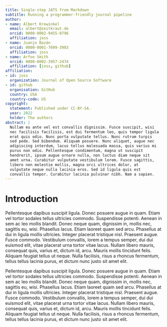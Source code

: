 ```yaml
---
title: Single-step JATS from Markdown
subtitle: Running a programmer-friendly journal pipeline
author:
- name: Albert Krewinkel
  email: albert@zeitkraut.de
  orcid: 0000-0002-9455-0796
  affiliation: joss
- name: Juanjo Bazán
  orcid: 0000-0001-7699-3983
  affiliation: joss
- name: Arfon Smith
  orcid: 0000-0002-3957-2474
  affiliation: [joss, github]
affiliation:
- id: joss
  organization: Journal of Open Source Software
- id: github
  organisation: GitHub
  country: USA
  country-code: US
copyright:
  statement: Published under CC-BY-SA.
  year: 2022
  holder: The authors
abstract: |
  Nullam eu ante vel est convallis dignissim. Fusce suscipit, wisi
  nec facilisis facilisis, est dui fermentum leo, quis tempor ligula
  erat quis odio. Nunc porta vulputate tellus. Nunc rutrum turpis
  sed pede. Sed bibendum. Aliquam posuere. Nunc aliquet, augue nec
  adipiscing interdum, lacus tellus malesuada massa, quis varius mi
  purus non odio. Pellentesque condimentum, magna ut suscipit
  hendrerit, ipsum augue ornare nulla, non luctus diam neque sit
  amet urna. Curabitur vulputate vestibulum lorem. Fusce sagittis,
  libero non molestie mollis, magna orci ultrices dolor, at
  vulputate neque nulla lacinia eros. Sed id ligula quis est
  convallis tempor. Curabitur lacinia pulvinar nibh. Nam a sapien.
---
```


# Introduction

Pellentesque dapibus suscipit ligula. Donec posuere augue in quam.
Etiam vel tortor sodales tellus ultricies commodo. Suspendisse
potenti. Aenean in sem ac leo mollis blandit. Donec neque quam,
dignissim in, mollis nec, sagittis eu, wisi. Phasellus lacus. Etiam
laoreet quam sed arcu. Phasellus at dui in ligula mollis ultricies.
Integer placerat tristique nisl. Praesent augue. Fusce commodo.
Vestibulum convallis, lorem a tempus semper, dui dui euismod elit,
vitae placerat urna tortor vitae lacus. Nullam libero mauris,
consequat quis, varius et, dictum id, arcu. Mauris mollis tincidunt
felis. Aliquam feugiat tellus ut neque. Nulla facilisis, risus a
rhoncus fermentum, tellus tellus lacinia purus, et dictum nunc justo
sit amet elit.

Pellentesque dapibus suscipit ligula. Donec posuere augue in quam.
Etiam vel tortor sodales tellus ultricies commodo. Suspendisse
potenti. Aenean in sem ac leo mollis blandit. Donec neque quam,
dignissim in, mollis nec, sagittis eu, wisi. Phasellus lacus. Etiam
laoreet quam sed arcu. Phasellus at dui in ligula mollis ultricies.
Integer placerat tristique nisl. Praesent augue. Fusce commodo.
Vestibulum convallis, lorem a tempus semper, dui dui euismod elit,
vitae placerat urna tortor vitae lacus. Nullam libero mauris,
consequat quis, varius et, dictum id, arcu. Mauris mollis tincidunt
felis. Aliquam feugiat tellus ut neque. Nulla facilisis, risus a
rhoncus fermentum, tellus tellus lacinia purus, et dictum nunc justo
sit amet elit.


